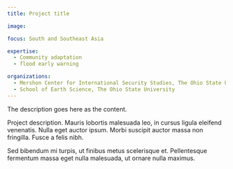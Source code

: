 ```yaml
---
title: Project title

image: 

focus: South and Southeast Asia

expertise:
  - Community adaptation
  - flood early warning

organizations:
  - Mershon Center for International Security Studies, The Ohio State University
  - School of Earth Science, The Ohio State University
---
```

The description goes here as the content.

Project description. Mauris lobortis malesuada leo, in cursus ligula eleifend venenatis. Nulla eget auctor ipsum. Morbi suscipit auctor massa non fringilla. Fusce a felis nibh.

Sed bibendum mi turpis, ut finibus metus scelerisque et. Pellentesque fermentum massa eget nulla malesuada, ut ornare nulla maximus.